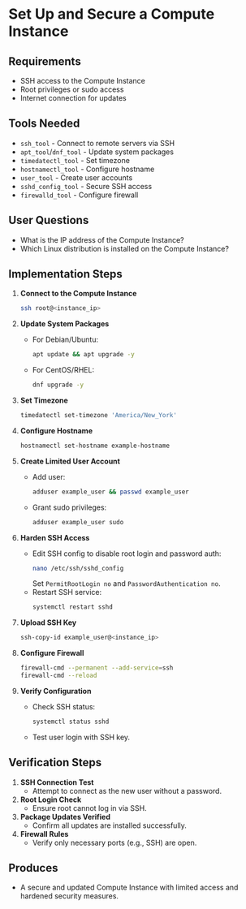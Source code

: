
# Set Up and Secure a Compute Instance

## Requirements
- SSH access to the Compute Instance
- Root privileges or sudo access
- Internet connection for updates

## Tools Needed
- `ssh_tool` - Connect to remote servers via SSH
- `apt_tool`/`dnf_tool` - Update system packages
- `timedatectl_tool` - Set timezone
- `hostnamectl_tool` - Configure hostname
- `user_tool` - Create user accounts
- `sshd_config_tool` - Secure SSH access
- `firewalld_tool` - Configure firewall

## User Questions
- What is the IP address of the Compute Instance?
- Which Linux distribution is installed on the Compute Instance?

## Implementation Steps
1. **Connect to the Compute Instance**
   ```bash
   ssh root@<instance_ip>
   ```

2. **Update System Packages**
   - For Debian/Ubuntu:
     ```bash
     apt update && apt upgrade -y
     ```
   - For CentOS/RHEL:
     ```bash
     dnf upgrade -y
     ```

3. **Set Timezone**
   ```bash
   timedatectl set-timezone 'America/New_York'
   ```

4. **Configure Hostname**
   ```bash
   hostnamectl set-hostname example-hostname
   ```

5. **Create Limited User Account**
   - Add user:
     ```bash
     adduser example_user && passwd example_user
     ```
   - Grant sudo privileges:
     ```bash
     adduser example_user sudo
     ```

6. **Harden SSH Access**
   - Edit SSH config to disable root login and password auth:
     ```bash
     nano /etc/ssh/sshd_config
     ```
     Set `PermitRootLogin no` and `PasswordAuthentication no`.
   - Restart SSH service:
     ```bash
     systemctl restart sshd
     ```

7. **Upload SSH Key**
   ```bash
   ssh-copy-id example_user@<instance_ip>
   ```

8. **Configure Firewall**
   ```bash
   firewall-cmd --permanent --add-service=ssh
   firewall-cmd --reload
   ```

9. **Verify Configuration**
   - Check SSH status:
     ```bash
     systemctl status sshd
     ```
   - Test user login with SSH key.

## Verification Steps
1. **SSH Connection Test**
   - Attempt to connect as the new user without a password.
2. **Root Login Check**
   - Ensure root cannot log in via SSH.
3. **Package Updates Verified**
   - Confirm all updates are installed successfully.
4. **Firewall Rules**
   - Verify only necessary ports (e.g., SSH) are open.

## Produces
- A secure and updated Compute Instance with limited access and hardened security measures.